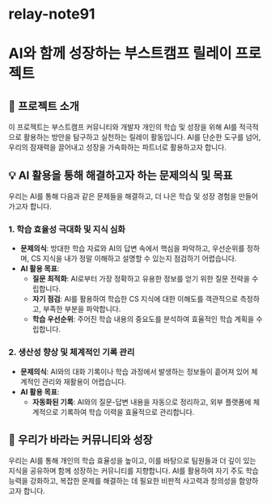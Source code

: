 # relay-note91

# AI와 함께 성장하는 부스트캠프 릴레이 프로젝트

## 🚀 프로젝트 소개

이 프로젝트는 부스트캠프 커뮤니티와 개발자 개인의 학습 및 성장을 위해 AI를 적극적으로 활용하는 방안을 탐구하고 실천하는 릴레이 활동입니다. AI를 단순한 도구를 넘어, 우리의 잠재력을 끌어내고 성장을 가속화하는 파트너로 활용하고자 합니다.

## 💡 AI 활용을 통해 해결하고자 하는 문제의식 및 목표

우리는 AI를 통해 다음과 같은 문제들을 해결하고, 더 나은 학습 및 성장 경험을 만들어가고자 합니다.

### 1. 학습 효율성 극대화 및 지식 심화

*   **문제의식**: 방대한 학습 자료와 AI의 답변 속에서 핵심을 파악하고, 우선순위를 정하며, CS 지식을 내가 정말 이해하고 설명할 수 있는지 점검하기 어렵습니다.
*   **AI 활용 목표**:
    *   **질문 최적화**: AI로부터 가장 정확하고 유용한 정보를 얻기 위한 질문 전략을 수립합니다.
    *   **자기 점검**: AI를 활용하여 학습한 CS 지식에 대한 이해도를 객관적으로 측정하고, 부족한 부분을 파악합니다.
    *   **학습 우선순위**: 주어진 학습 내용의 중요도를 분석하여 효율적인 학습 계획을 수립합니다.

### 2. 생산성 향상 및 체계적인 기록 관리

*   **문제의식**: AI와의 대화 기록이나 학습 과정에서 발생하는 정보들이 흩어져 있어 체계적인 관리와 재활용이 어렵습니다.
*   **AI 활용 목표**:
    *   **자동화된 기록**: AI와의 질문-답변 내용을 자동으로 정리하고, 외부 플랫폼에 체계적으로 기록하여 학습 이력을 효율적으로 관리합니다.

## 🌱 우리가 바라는 커뮤니티와 성장

우리는 AI를 통해 개인의 학습 효율성을 높이고, 이를 바탕으로 팀원들과 더 깊이 있는 지식을 공유하며 함께 성장하는 커뮤니티를 지향합니다. AI를 활용하여 자기 주도 학습 능력을 강화하고, 복잡한 문제를 해결하는 데 필요한 비판적 사고력과 창의성을 함양하고자 합니다.
